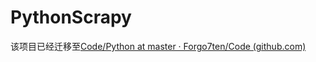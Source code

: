 # PythonScrapy

该项目已经迁移至[Code/Python at master · Forgo7ten/Code (github.com)](https://github.com/Forgo7ten/Code/tree/master/Python)

